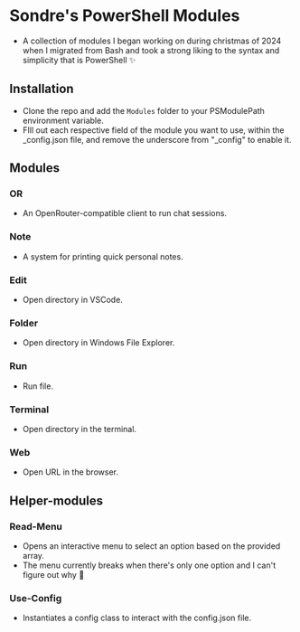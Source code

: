 # Sondre's PowerShell Modules

- A collection of modules I began working on during christmas of 2024 when I migrated from Bash and took a strong liking to the syntax and simplicity that is PowerShell ✨

## Installation

- Clone the repo and add the `Modules` folder to your PSModulePath environment variable.
- FIll out each respective field of the module you want to use, within the _config.json file, and remove the underscore from "_config" to enable it.

## Modules

### OR

- An OpenRouter-compatible client to run chat sessions.

### Note

- A system for printing quick personal notes.

### Edit

- Open directory in VSCode.

### Folder

- Open directory in Windows File Explorer.

### Run

- Run file.

### Terminal

- Open directory in the terminal.

### Web

- Open URL in the browser.

## Helper-modules

### Read-Menu

- Opens an interactive menu to select an option based on the provided array.
- The menu currently breaks when there's only one option and I can't figure out why 🤔

### Use-Config

- Instantiates a config class to interact with the config.json file.
